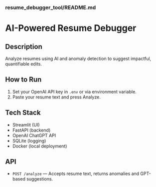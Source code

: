 ### resume_debugger_tool/README.md

# AI-Powered Resume Debugger

## Description
Analyze resumes using AI and anomaly detection to suggest impactful, quantifiable edits.

## How to Run
1. Set your OpenAI API key in `.env` or via environment variable.
2. Paste your resume text and press Analyze.

## Tech Stack
- Streamlit (UI)
- FastAPI (backend)
- OpenAI ChatGPT API
- SQLite (logging)
- Docker (local deployment)

## API
- `POST /analyze` — Accepts resume text, returns anomalies and GPT-based suggestions.

